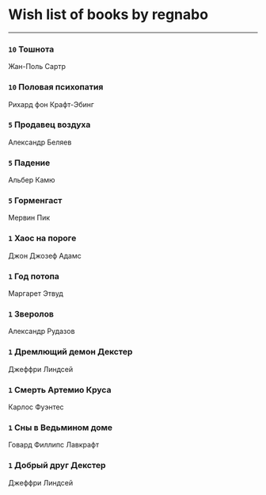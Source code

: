 # Wish list of books by regnabo
---

### `10` Тошнота
Жан-Поль Сартр

### `10` Половая психопатия
Рихард фон Крафт-Эбинг

### `5` Продавец воздуха
Александр Беляев

### `5` Падение
Альбер Камю

### `5` Горменгаст
Мервин Пик

### `1` Хаос на пороге
Джон Джозеф Адамс

### `1` Год потопа
Маргарет Этвуд

### `1` Зверолов
Александр Рудазов

### `1` Дремлющий демон Декстер
Джеффри Линдсей

### `1` Смерть Артемио Круса
Карлос Фуэнтес

### `1` Сны в Ведьмином доме
Говард Филлипс Лавкрафт

### `1` Добрый друг Декстер
Джеффри Линдсей

